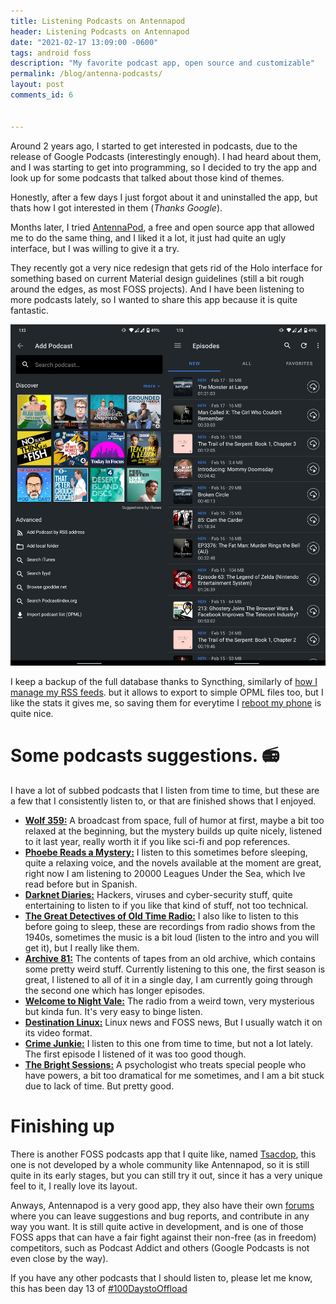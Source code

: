 ```yaml
---
title: Listening Podcasts on Antennapod
header: Listening Podcasts on Antennapod
date: "2021-02-17 13:09:00 -0600"
tags: android foss
description: "My favorite podcast app, open source and customizable"
permalink: /blog/antenna-podcasts/
layout: post
comments_id: 6


---
```


Around 2 years ago, I started to get interested in podcasts, due to the release of  Google Podcasts (interestingly enough). I had heard about them, and I was starting to get into programming, so I decided to try the app and look up for some podcasts that talked about those kind of themes.

Honestly, after a few days I just forgot about it and uninstalled the app, but thats how I got interested in them (*Thanks Google*).

Months later, I tried [AntennaPod](https://antennapod.org/), a free and open source app that allowed me to do the same thing, and I liked it a lot, it just had quite an ugly interface, but I was willing to give it a try.

They recently got a very nice redesign that gets rid of the Holo interface for something based on current Material design guidelines (still a bit rough around the edges, as most FOSS projects). And I have been listening to more podcasts lately, so I wanted to share this app because it is quite fantastic. 

![antennapod](/assets/images/blogs/2021-02-17/antennapod.jpg)

I keep a backup of the full database thanks to Syncthing, similarly of [how I manage my RSS feeds](/rss-usage/). but it allows to export to simple OPML files too, but I like the stats it gives me, so saving them for everytime I [reboot my phone](/changing-android-rom) is quite nice.

# Some podcasts suggestions. 📻

I have a lot of subbed podcasts that I listen from time to time, but these are a few that I consistently listen to, or that are finished shows that I enjoyed.

* [**Wolf 359:**](https://wolf359radio.libsyn.com/rss) A broadcast from space, full of humor at first, maybe a bit too relaxed at the beginning, but the mystery builds up quite nicely, listened to it last year, really worth it if you like sci-fi and pop references.
* [**Phoebe Reads a Mystery:**](http://feeds.feedburner.com/PhoebeReadsAMystery) I listen to this sometimes before sleeping, quite a relaxing voice, and the novels available at the moment are great, right now I am listening to 20000 Leagues Under the Sea, which Ive read before but in Spanish.
* [**Darknet Diaries:**](https://feeds.megaphone.fm/darknetdiaries) Hackers, viruses and cyber-security stuff, quite entertaining to listen to if you like that kind of stuff, not too technical.
* [**The Great Detectives of Old Time Radio:**](http://feeds.feedburner.com/GreatDetectivesOfOldTimeRadio) I also like to listen to this before going to sleep, these are recordings from radio shows from the 1940s, sometimes the music is a bit loud (listen to the intro and you will get it), but I really like them. 
* [**Archive 81:**](https://archive81.libsyn.com/rss) The contents of tapes from an old archive, which contains some pretty weird stuff. Currently listening to this one, the first season is great, I listened to all of it in a single day, I am currently going through the second one which has longer episodes.
* [**Welcome to Night Vale:**](http://feeds.nightvalepresents.com/welcometonightvalepodcast) The radio from a weird town, very mysterious but kinda fun. It's very easy to binge listen.
* [**Destination Linux:**](https://destinationlinux.org/feed/mp3/) Linux news and FOSS news, But I usually watch it on its video format.
* [**Crime Junkie:**](https://feeds.megaphone.fm/ADL9840290619) I listen to this one from time to time, but not a lot lately. The first episode I listened of it was too good though.
* [**The Bright Sessions:**](https://feeds.megaphone.fm/thebrightsessions) A psychologist who treats special people who have powers, a bit too dramatical for me sometimes, and I am a bit stuck due to lack of time. But pretty good.

# Finishing up 

There is another FOSS podcasts app that I quite like, named [Tsacdop](https://github.com/stonega/tsacdop), this one is not developed by a whole community like Antennapod, so it is still quite in its early stages, but you can still try it out, since it has a very unique feel to it, I really love its layout.

Anways, Antennapod is a very good app, they also have their own [forums](https://forum.antennapod.org/) where you can leave suggestions and bug reports, and contribute in any way you want. It is still quite active in development, and is one of those FOSS apps that can have a fair fight against their non-free (as in freedom) competitors, such as Podcast Addict and others (Google Podcasts is not even close by the way).

If you have any other podcasts that I should listen to, please let me know, this has been day 13 of [#100DaystoOffload](https://100daystooffload.com) 

